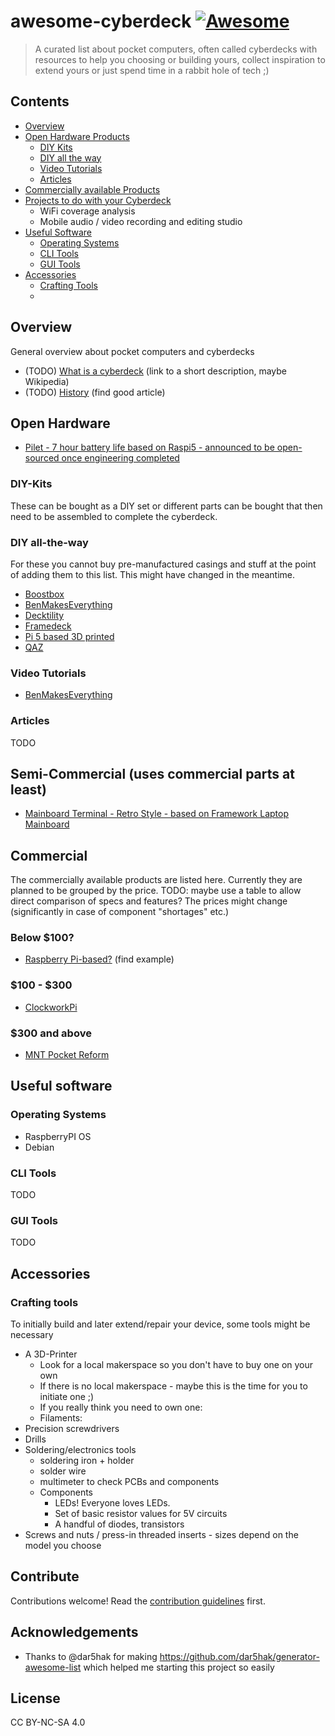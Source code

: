 # awesome-cyberdeck [![Awesome](https://awesome.re/badge.svg)](https://awesome.re)

> A curated list about pocket computers, often called cyberdecks with resources to help you choosing or building yours, collect inspiration to extend yours or just spend time in a rabbit hole of tech ;)


## Contents

- [Overview](#section)
- [Open Hardware Products](#open-hardware)
  - [DIY Kits](#open-hardware-diy-kits)
  - [DIY all the way](#open-hardware-diy-all-the-way)
  - [Video Tutorials](#open-hardware-tutorials)
  - [Articles](#open-hardware-articles)
- [Commercially available Products](#commercial)
- [Projects to do with your Cyberdeck](#cyberdeck-projects)
  - WiFi coverage analysis
  - Mobile audio / video recording and editing studio 
- [Useful Software](#useful-software)
  - [Operating Systems](#operating-systems)
  - [CLI Tools](#cli-tools)
  - [GUI Tools](#gui-tools)
- [Accessories](#accessories)
  - [Crafting Tools](#crafting-tools)
  - 


## Overview

General overview about pocket computers and cyberdecks

- (TODO) [What is a cyberdeck](http://example.com) (link to a short description, maybe Wikipedia)
- (TODO) [History](http://example.com) (find good article) 

## Open Hardware
- [Pilet - 7 hour battery life based on Raspi5 - announced to be open-sourced once engineering completed](https://soulscircuit.com/pilet)
### 

### DIY-Kits

These can be bought as a DIY set or different parts can be bought that then need to be assembled to complete the cyberdeck.

### DIY all-the-way

For these you cannot buy pre-manufactured casings and stuff at the point of adding them to this list. This might have changed in the meantime.

- [Boostbox](https://github.com/veebch/boostbox)
- [BenMakesEverything](https://github.com/BenMakesEverything/cyberdeck)
- [Decktility](https://github.com/ByteWelder/Decktility)
- [Framedeck](https://github.com/brickbots/framedeck)
- [Pi 5 based 3D printed](https://www.reddit.com/r/cyberDeck/comments/1h2lvjk/3d_printed_cyberdeck_powered_by_raspberry_pi_5/#lightbox)
- [QAZ](https://github.com/g1sbi/qaz-cyberdeck)

### Video Tutorials

- [BenMakesEverything](https://www.youtube.com/watch?v=qzEd50uzdF0)

### Articles

TODO

## Semi-Commercial (uses commercial parts at least)

- [Mainboard Terminal - Retro Style - based on Framework Laptop Mainboard](https://github.com/penk/MainboardTerminal)

## Commercial

The commercially available products are listed here. 
Currently they are planned to be grouped by the price. 
TODO: maybe use a table to allow direct comparison of specs and features?
The prices might change (significantly in case of component "shortages" etc.)

### Below $100? 

- [Raspberry Pi-based?]() (find example)

### $100 - $300

- [ClockworkPi](https://www.clockworkpi.com/)

### $300 and above

- [MNT Pocket Reform](https://www.crowdsupply.com/mnt/pocket-reform)

## Useful software

### Operating Systems

* RaspberryPI OS
* Debian

### CLI Tools

TODO

### GUI Tools

TODO

## Accessories

### Crafting tools
To initially build and later extend/repair your device, some tools might be necessary
* A 3D-Printer
  * Look for a local makerspace so you don't have to buy one on your own
  * If there is no local makerspace - maybe this is the time for you to initiate one ;)
  * If you really think you need to own one: 
  * Filaments:
* Precision screwdrivers
* Drills
* Soldering/electronics tools
  * soldering iron + holder
  * solder wire
  * multimeter to check PCBs and components
  * Components
    * LEDs! Everyone loves LEDs.
    * Set of basic resistor values for 5V circuits
    * A handful of diodes, transistors
* Screws and nuts / press-in threaded inserts - sizes depend on the model you choose

## Contribute

Contributions welcome! Read the [contribution guidelines](contributing.md) first.

## Acknowledgements

- Thanks to @dar5hak for making https://github.com/dar5hak/generator-awesome-list which helped me starting this project so easily

## License

CC BY-NC-SA 4.0
